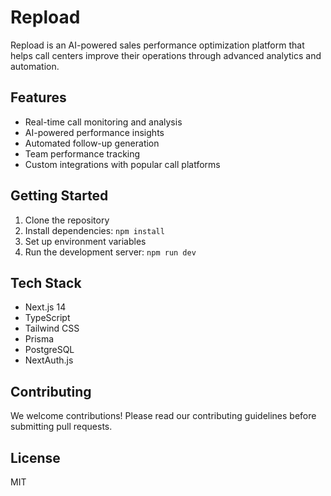 # Repload

Repload is an AI-powered sales performance optimization platform that helps call centers improve their operations through advanced analytics and automation.

## Features

- Real-time call monitoring and analysis
- AI-powered performance insights
- Automated follow-up generation
- Team performance tracking
- Custom integrations with popular call platforms

## Getting Started

1. Clone the repository
2. Install dependencies: `npm install`
3. Set up environment variables
4. Run the development server: `npm run dev`

## Tech Stack

- Next.js 14
- TypeScript
- Tailwind CSS
- Prisma
- PostgreSQL
- NextAuth.js

## Contributing

We welcome contributions! Please read our contributing guidelines before submitting pull requests.

## License

MIT 